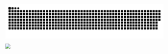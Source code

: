 ![snake animation](https://raw.githubusercontent.com/Pei-Chen-Chiu/Pei-Chen-Chiu/output/github-contribution-grid-snake.svg)

<p align="left">
<img src="https://hits.seeyoufarm.com/api/count/incr/badge.svg?url=https%3A%2F%2Fgithub.com%2FPei-Chen-Chiu1212%2Fhit-counter&count_bg=%2338B0AB&title_bg=%23555555&icon=&icon_color=%23D02525&title=Profile%20views" />
</p>

<!-- kaggle info
![your id](https://road-to-kaggle-grandmaster.vercel.app/api/simple/peichenchiu)

<p align="center">
  <img src="https://road-to-kaggle-grandmaster.vercel.app/api/badges/peichenchiu/competition/light" />
  <img src="https://road-to-kaggle-grandmaster.vercel.app/api/badges/peichenchiu/dataset" />
  <img src="https://road-to-kaggle-grandmaster.vercel.app/api/badges/peichenchiu/notebook/light" />
  <img src="https://road-to-kaggle-grandmaster.vercel.app/api/badges/peichenchiu/discussion" />
</p>



<p align="center"> 
<summary><b> GITHUB STATS </b></summary> 

<img align="center" src="https://github-readme-stats.vercel.app/api?username=Pei-Chen-Chiu&hide=issues,contribs&show_icons=true&bg_color=30,e96443,904e95&title_color=fff&text_color=fff">
<br/>
<br/>
    
<summary><b>STREAK STATS </b></summary> 
<img src="https://streak-stats.demolab.com?user=Pei-Chen-Chiu&theme=holi-theme&hide_border=true&border_radius=10&date_format=M%20j%5B%2C%20Y%5D"/>
<br/>
<br/>
 
<summary><b> LANGUAGE STATS </b></summary>
<div>
<img src="https://github-readme-stats.vercel.app/api/top-langs?username=Pei-Chen-Chiu&title_color=7A7ADB&icon_color=2234AE&text_color=D3D3D3&bg_color=0,000000,130F40&show_icons=true&locale=en&langs_count=10&layout=compact"/></div>
</p>

 -->
